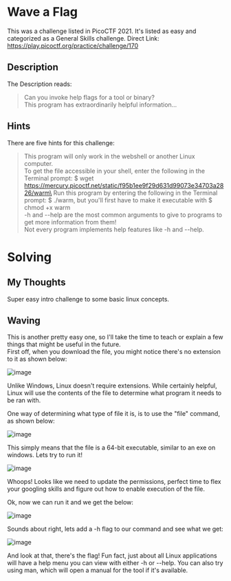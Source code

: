 # Wave a Flag
This was a challenge listed in PicoCTF 2021.  It's listed as easy and categorized as a General Skills challenge.
Direct Link:  https://play.picoctf.org/practice/challenge/170

## Description
The Description reads:
> Can you invoke help flags for a tool or binary?\
> This program has extraordinarily helpful information...

## Hints
There are five hints for this challenge:
> This program will only work in the webshell or another Linux computer.\
> To get the file accessible in your shell, enter the following in the Terminal prompt: $ wget https://mercury.picoctf.net/static/f95b1ee9f29d631d99073e34703a2826/warm\
> Run this program by entering the following in the Terminal prompt: $ ./warm, but you'll first have to make it executable with $ chmod +x warm\
> -h and --help are the most common arguments to give to programs to get more information from them!\
> Not every program implements help features like -h and --help.

# Solving
## My Thoughts
Super easy intro challenge to some basic linux concepts.

## Waving
This is another pretty easy one, so I'll take the time to teach or explain a few things that might be useful in the future.\
First off, when you download the file, you might notice there's no extension to it as shown below:

![image](https://github.com/noah344/CTF_Stuff/assets/17501232/7d469546-f9cc-4f7a-acdd-a8f598b39bd9)

Unlike Windows, Linux doesn't require extensions.  While certainly helpful, Linux will use the contents of the file to determine what program it needs to be ran with.

One way of determining what type of file it is, is to use the "file" command, as shown below:

![image](https://github.com/noah344/CTF_Stuff/assets/17501232/34f5c7bd-3a97-4dcb-a23b-9eb652f62573)

This simply means that the file is a 64-bit executable, similar to an exe on windows.  Lets try to run it!

![image](https://github.com/noah344/CTF_Stuff/assets/17501232/a0d9bd96-2da5-4a91-9c1a-04900e174d9b)

Whoops! Looks like we need to update the permissions, perfect time to flex your googling skills and figure out how to enable execution of the file.

Ok, now we can run it and we get the below:

![image](https://github.com/noah344/CTF_Stuff/assets/17501232/6b07422c-89a8-4ade-98bf-4464d1af539e)

Sounds about right, lets add a -h flag to our command and see what we get:

![image](https://github.com/noah344/CTF_Stuff/assets/17501232/e1a2ce16-4695-4e61-9777-9cfee5b8c139)

And look at that, there's the flag! Fun fact, just about all Linux applications will have a help menu you can view with either -h or --help.  You can also try using man, which will open a manual for the tool if it's available.
